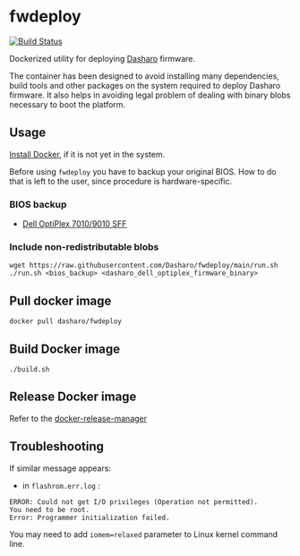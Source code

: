 # fwdeploy

[![Build Status](https://travis-ci.com/dasharo/fwdeploy.svg?branch=master)](https://travis-ci.com/dasharo/fwdeploy)

Dockerized utility for deploying [Dasharo](https://dasharo.com) firmware.

The container has been designed to avoid installing many dependencies, build
tools and other packages on the system required to deploy Dasharo firmware. It
also helps in avoiding legal problem of dealing with binary blobs necessary to
boot the platform.

## Usage

[Install Docker](https://docs.docker.com/engine/install/), if it is not yet in
the system.

Before using `fwdeploy` you have to backup your original BIOS. How to do that
is left to the user, since procedure is hardware-specific.

### BIOS backup

* [Dell OptiPlex 7010/9010 SFF](https://docs.dasharo.com/variants/dell_optiplex/initial-deployment/#flashrom-installation)

### Include non-redistributable blobs

```shell
wget https://raw.githubusercontent.com/Dasharo/fwdeploy/main/run.sh
./run.sh <bios_backup> <dasharo_dell_optiplex_firmware_binary>
```

## Pull docker image

```
docker pull dasharo/fwdeploy
```

## Build Docker image

```
./build.sh
```

## Release Docker image

Refer to the [docker-release-manager](https://github.com/3mdeb/docker-release-manager/blob/master/README.md)

## Troubleshooting

If similar message appears:

- in `flashrom.err.log` :

```
ERROR: Could not get I/O privileges (Operation not permitted).
You need to be root.
Error: Programmer initialization failed.
```

You may need to add `iomem=relaxed` parameter to Linux kernel command line.

